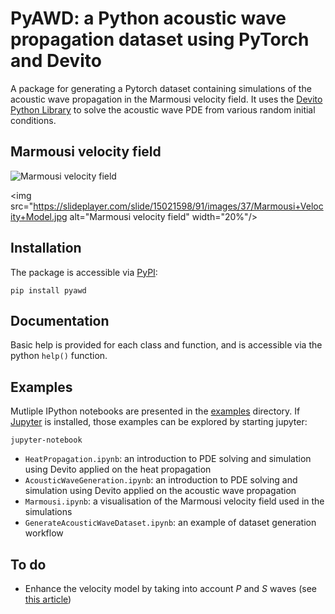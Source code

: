# PyAWD: a Python acoustic wave propagation dataset using PyTorch and Devito
A package for generating a Pytorch dataset containing simulations of the acoustic wave propagation in the Marmousi velocity field. It uses the [Devito Python Library](https://www.devitoproject.org) to solve the acoustic wave PDE from various random initial conditions.

## Marmousi velocity field
![Marmousi velocity field](https://slideplayer.com/slide/15021598/91/images/37/Marmousi+Velocity+Model.jpg)

<img src="https://slideplayer.com/slide/15021598/91/images/37/Marmousi+Velocity+Model.jpg alt="Marmousi velocity field" width="20%"/>

## Installation
The package is accessible via [PyPI](https://pypi.org):

```
pip install pyawd
```

## Documentation
Basic help is provided for each class and function, and is accessible via the python `help()` function.

## Examples
Mutliple IPython notebooks are presented in the [examples](examples/) directory. If [Jupyter](https://jupyter.org) is installed, those examples can be explored by starting jupyter:

```
jupyter-notebook
```

- `HeatPropagation.ipynb`: an introduction to PDE solving and simulation using Devito applied on the heat propagation
- `AcousticWaveGeneration.ipynb`: an introduction to PDE solving and simulation using Devito applied on the acoustic wave propagation
- `Marmousi.ipynb`: a visualisation of the Marmousi velocity field used in the simulations
- `GenerateAcousticWaveDataset.ipynb`: an example of dataset generation workflow

## To do
- Enhance the velocity model by taking into account $P$ and $S$ waves (see [this article](https://www.google.com/url?sa=i&url=https%3A%2F%2Fwww.researchgate.net%2Ffigure%2FThe-Marmousi-II-model_fig1_269276540&psig=AOvVaw1dSJMMNk22p8xyXNmHMVx8&ust=1706178866091000&source=images&cd=vfe&opi=89978449&ved=0CBUQ3YkBahcKEwjwzdff6fWDAxUAAAAAHQAAAAAQEg))